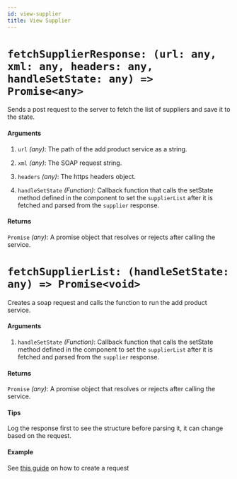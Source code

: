 ```yaml
---
id: view-supplier
title: View Supplier
---
```


# `fetchSupplierResponse: (url: any, xml: any, headers: any, handleSetState: any) => Promise<any>`

Sends a post request to the server to fetch the list of suppliers and save it to the state.

#### Arguments

1. `url` _(any)_: The path of the add product service as a string.

2. `xml` _(any)_: The SOAP request string.

3. `headers` _(any)_: The https headers object.

4. `handleSetState` _(Function)_: Callback function that calls the setState method defined in the component to set the `supplierList` after it is fetched and parsed from the `supplier` response.

#### Returns

`Promise` _(any)_: A promise object that resolves or rejects after calling the service.

# `fetchSupplierList: (handleSetState: any) => Promise<void>`

Creates a soap request and calls the function to run the add product service.

#### Arguments

1. `handleSetState` _(Function)_: Callback function that calls the setState method defined in the component to set the `supplierList` after it is fetched and parsed from the `supplier` response.

#### Returns

`Promise` _(any)_: A promise object that resolves or rejects after calling the service.

#### Tips

Log the response first to see the structure before parsing it, it can change based on the request.

#### Example

See [this guide](../guides/adding-processes) on how to create a request
